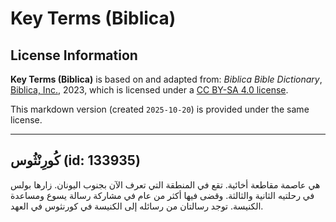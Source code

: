 # Key Terms (Biblica)

## License Information

**Key Terms (Biblica)** is based on and adapted from: _Biblica Bible Dictionary_, [Biblica, Inc.](https://www.biblica.com/), 2023, which is licensed under a [CC BY-SA 4.0 license](https://creativecommons.org/licenses/by-sa/4.0/legalcode.en).

This markdown version (created `2025-10-20`) is provided under the same license.



--------------------------------

## كُورِنْثُوس (id: 133935)

هي عاصمة مقاطعة أخائية. تقع في المنطقة التي تعرف الآن بجنوب اليونان. زارها بولس في رحلتيه الثانية والثالثة. وقضى فيها أكثر من عام في مشاركة رسالة يسوع ومساعدة الكنيسة. توجد رسالتان من رسائله إلى الكنيسة في كورنثوس في العهد.


